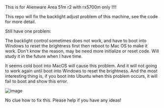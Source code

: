 This is for Alienware Area 51m r2 with rx5700m only !!!!

This repo will fix the backlight adjust problem of this machine, see the code for more detail.

Still have one problem:

The backlight control sometimes does not work, and have to boot into Windows to reset the brightness first then reboot to Mac OS to make it work. Don't know the reason, may be need more initialize or reset code. Will study it in the future when I have time.

It seems cold boot into MacOS will cause this problem. And it will not going to work again until boot into Windows to reset the brightness. And the most interesting thing is, if you boot into Ubuntu when this problem occurs, it will fail to boot and show this error.

![image](https://user-images.githubusercontent.com/46492291/132368573-15901d6a-8b5e-446b-b66d-0f7c0cf0eb18.png)

No clue how to fix this. Please help if you have any ideas!
